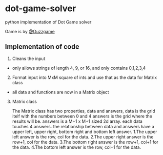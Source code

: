 # dot-game-solver
python implementation of Dot Game solver

Game is by [@Ouzzgame](https://twitter.com/OuzzGame)


## Implementation of code
1. Cleans the input
* only allows strings of length 4, 9, or 16, and only contains 0,1,2,3,4
2. Format input into MxM square of ints and use that as the data for Matrix class
* all data and functions are now in a Matrix object
3. Matrix class
   
   The Matrix class has two properties, data and answers, data is the grid itelf with the numbers between 0 and 4
answers is the grid where the results will be. answers is a M+1 x M+1 sized 2d array. each data touches 4 answers. the relationship between data and answers have a upper left, upper right, bottom right and bottom left answer. 
1.The upper left answer is the row, col for the data. 
2.The upper right answer is the row+1, col for the data.
3.The bottom right answer is the row+1, col+1 for the data. 
4.The bottom left answer is the row, col+1 for the data.
